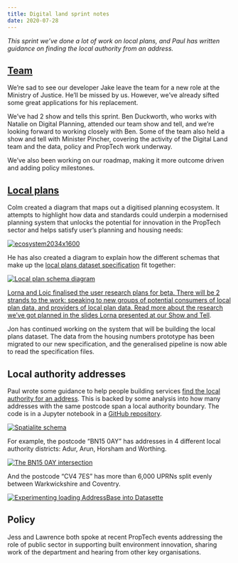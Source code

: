 ```yaml
---
title: Digital land sprint notes
date: 2020-07-28
---
```


_This sprint we’ve done a lot of work on local plans, and Paul has written guidance on finding the local authority from an address._

## [Team](https://digital-land.github.io/about/)

We’re sad to see our developer Jake leave the team for a new role at the Ministry of Justice. He’ll be missed by us. However, we’ve already sifted some great applications for his replacement.

We’ve had 2 show and tells this sprint. Ben Duckworth, who works with Natalie on Digital Planning, attended our team show and tell, and we’re looking forward to working closely with Ben. Some of the team also held a show and tell with Minister Pincher, covering the activity of the Digital Land team and the data, policy and PropTech work underway. 

We’ve also been working on our roadmap, making it more outcome driven and adding policy milestones.

## [Local plans](https://digital-land.github.io/project/local-plans/)

Colm created a diagram that maps out a digitised planning ecosystem.  It attempts to highlight how data and standards could underpin a modernised planning system that unlocks the potential for innovation in the PropTech sector and helps satisfy user’s planning and housing needs:

<a data-flickr-embed="true" href="https://www.flickr.com/photos/182343195@N08/50170378162/in/dateposted-public/" title="ecosystem2034x1600"><img src="https://live.staticflickr.com/65535/50170378162_5708139ccd_c.jpg" alt="ecosystem2034x1600"></a>

He has also created a diagram to explain how the different schemas that make up the [local plans dataset specification](https://digital-land.github.io/specification/dataset/local-plans/) fit together:

<a data-flickr-embed="true" href="https://www.flickr.com/photos/182343195@N08/50188005427/in/dateposted-public/" title="Local plan schema diagram"><img src="https://live.staticflickr.com/65535/50188005427_a836fa717d_c.jpg" alt="Local plan schema diagram">

Lorna and Loic finalised the user research plans for beta. There will be 2 strands to the work: speaking to new groups of potential consumers of local plan data, and providers of local plan data. Read more about the research we’ve got planned in the [slides Lorna presented at our Show and Tell](https://docs.google.com/presentation/d/e/2PACX-1vSD5pxJCNJA9A_ZC0N9RVvrKIZO2cdOGsYZHYAtCGxoGCpEFYwtBy9C9UDsu2EUm3L8Z005YHRnRbjR/pub?start=false&loop=false&delayms=3000).

Jon has continued working on the system that will be building the local plans dataset. The data from the housing numbers prototype has been migrated to our new specification, and the generalised pipeline is now able to read the specification files.

## Local authority addresses

Paul wrote some guidance to help people building services [find the local authority for an address](https://digital-land.github.io/local-authority-addresses/). This is backed by some analysis into how many addresses with the same postcode span a local authority boundary. The code is in a Jupyter notebook in a [GitHub repository](https://github.com/digital-land/local-authority-addresses).

<a href="https://www.flickr.com/photos/psd/50165771136" title="Spatialite schema"><img src="https://live.staticflickr.com/65535/50165771136_255fe99b5b_c.jpg" alt="Spatialite schema"></a>

For example, the postcode “BN15 0AY” has addresses in 4 different local authority districts: Adur, Arun, Horsham and Worthing.

<a href="https://www.flickr.com/photos/psd/49933365576/in/dateposted-public/" title="The BN15 0AY intersection"><img src="https://live.staticflickr.com/65535/49933365576_7d204a3dc5_c.jpg" alt="The BN15 0AY intersection"></a>

And the postcode “CV4 7ES” has more than 6,000 UPRNs split evenly between Warkwickshire and Coventry. 

<a href="https://www.flickr.com/photos/psd/49930012447/in/dateposted-public/" title="Experimenting loading AddressBase into Datasette"><img src="https://live.staticflickr.com/65535/49930012447_363e34839f_c.jpg" alt="Experimenting loading AddressBase into Datasette"></a>

## Policy

Jess and Lawrence both spoke at recent PropTech events addressing the role of public sector in supporting built environment innovation, sharing work of the department and hearing from other key organisations. 
